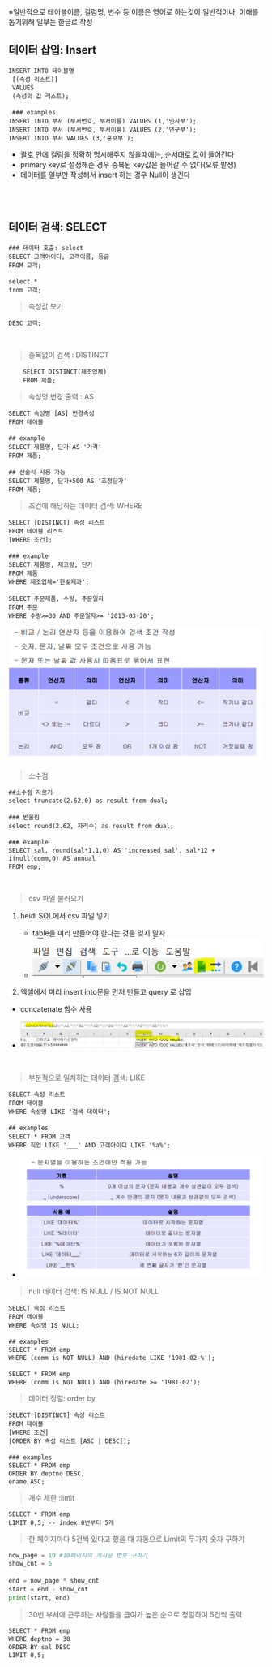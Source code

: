 ※일반적으로 테이블이름, 컬럼명, 변수 등 이름은 영어로 하는것이 일반적이나, 이해를 돕기위해 일부는 한글로 작성

## 데이터 삽입: Insert

```mySQL
INSERT INTO 테이블명
 [(속성 리스트)]
 VALUES
 (속성의 값 리스트);
 
 ### examples
INSERT INTO 부서 (부서번호, 부서이름) VALUES (1,'인사부');
INSERT INTO 부서 (부서번호, 부서이름) VALUES (2,'연구부');
INSERT INTO 부서 VALUES (3,'홍보부');

```

- 괄호 안에 컬럼을 정확히 명시해주지 않을때에는, 순서대로 값이 들어간다
- primary key로 설정해준 경우 중복된 key값은 들어갈 수 없다(오류 발생)
- 데이터를 일부만 작성해서 insert 하는 경우 Null이 생긴다

<br><br>



## 데이터 검색: SELECT

```mariadb
### 데이터 호출: select
SELECT 고객아이디, 고객이름, 등급
FROM 고객;

select * 
from 고객;
```

> 속성값  보기

```mariadb
DESC 고객;
```

<br>

> 중복없이 검색 : DISTINCT

```mysql
    SELECT DISTINCT(제조업체)
    FROM 제품;
```

> 속성명 변경 출력 : AS

```mysql
SELECT 속성명 [AS] 변경속성
FROM 테이블

## example
SELECT 제품명, 단가 AS '가격'
FROM 제품;

## 산술식 사용 가능
SELECT 제품명, 단가+500 AS '조정단가'
FROM 제품;
```

> 조건에 해당하는 데이터 검색: WHERE

```mysql
SELECT [DISTINCT] 속성 리스트
FROM 테이블 리스트
[WHERE 조건];

### example
SELECT 제품명, 재고량, 단가 
FROM 제품
WHERE 제조업체='한빛제과';

SELECT 주문제품, 수량, 주문일자
FROM 주문
WHERE 수량>=30 AND 주문일자>= '2013-03-20';
```

![image-20200120151001471](02_insert_select.assets/image-20200120151001471.png)



> 소수점

```mysql
##소수점 자르기
select truncate(2.62,0) as result from dual;

### 반올림
select round(2.62, 자리수) as result from dual;

### example
SELECT sal, round(sal*1.1,0) AS 'increased sal', sal*12 + ifnull(comm,0) AS annual
FROM emp;
```

<br>

> csv 파일 불러오기

1. heidi SQL에서 csv 파일 넣기

   - table을 미리 만들어야 한다는 것을 잊지 말자
   - ![image-20200120161534913](02_insert_select.assets/image-20200120161534913.png)

2.  엑셀에서 미리 insert into문을 먼저 만들고 query 로 삽입

   - concatenate 함수 사용

   - ![image-20200120161616550](02_insert_select.assets/image-20200120161616550.png)

<br>

> 부분적으로 일치하는 데이터 검색: LIKE

```mariadb
SELECT 속성 리스트
FROM 테이블
WHERE 속성명 LIKE '검색 데이터';

## examples
SELECT * FROM 고객
WHERE 직업 LIKE '___' AND 고객아이디 LIKE '%a%';
```

- ![image-20200120161914953](02_insert_select.assets/image-20200120161914953.png)

  

> null 데이터 검색:  IS NULL / IS NOT NULL

```mariadb
SELECT 속성 리스트
FROM 테이블
WHERE 속성명 IS NULL;

## examples
SELECT * FROM emp
WHERE (comm is NOT NULL) AND (hiredate LIKE '1981-02-%');

SELECT * FROM emp
WHERE (comm is NOT NULL) AND (hiredate >= '1981-02');
```



> 데이터 정렬: order by

```mariadb
SELECT [DISTINCT] 속성 리스트
FROM 테이블
[WHERE 조건]
[ORDER BY 속성 리스트 [ASC | DESC]];

### examples
SELECT * FROM emp
ORDER BY deptno DESC, 
ename ASC;
```

> 개수 제한 :limit

```mariadb
SELECT * FROM emp
LIMIT 0,5; -- index 0번부터 5개
```

> 한 페이지마다 5건씩 있다고 했을 때 자동으로 Limit의 두가지 숫자 구하기

```python
now_page = 10 #10페이지의 게시글 번호 구하기
show_cnt = 5

end = now_page * show_cnt
start = end - show_cnt
print(start, end)
```

>30번 부서에 근무하는 사람들을 급여가 높은 순으로 정렬하여 5건씩 출력

```mysql
SELECT * FROM emp 
WHERE deptno = 30
ORDER BY sal DESC
LIMIT 0,5;
```
